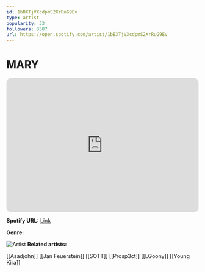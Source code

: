 ```yaml
---
id: 1bBXTjVXcdpmS2XrRuG9Ev
type: artist
popularity: 33
followers: 3587
url: https://open.spotify.com/artist/1bBXTjVXcdpmS2XrRuG9Ev
---
```

# MARY

<iframe style="border-radius:12px" src="https://open.spotify.com/embed/artist/1bBXTjVXcdpmS2XrRuG9Ev" width="100%" height="352" frameBorder="0" allowfullscreen="" allow="autoplay; clipboard-write; encrypted-media; fullscreen; picture-in-picture" loading="lazy"></iframe>

**Spotify URL:** [Link](https://open.spotify.com/artist/1bBXTjVXcdpmS2XrRuG9Ev)

**Genre:** 

![Artist](https://i.scdn.co/image/ab6761610000e5ebe5cf5ca67779dfd420380a07)
**Related artists:**

[[Asadjohn]]
[[Jan Feuerstein]]
[[SOTT]]
[[Prosp3ct]]
[[LGoony]]
[[Young Kira]]
